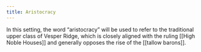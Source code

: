 ```yaml
---
title: Aristocracy
---
```


In this setting, the word “aristocracy” will be used to refer to the traditional upper class of Vesper Ridge, which is closely aligned with the ruling [[High Noble Houses]] and generally opposes the rise of the [[tallow barons]].